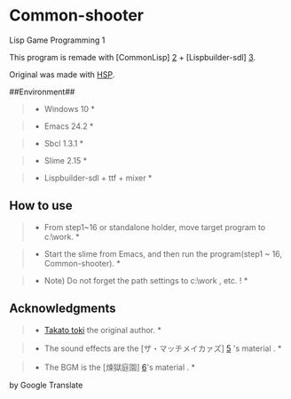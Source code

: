 # Common-shooter
Lisp Game Programming 1
 
This program is remade with [CommonLisp] [2] + [Lispbuilder-sdl] [3].

Original was made with [HSP][1]. 

##Environment##

>* Windows 10 *

>* Emacs 24.2 *

>* Sbcl 1.3.1 *

>* Slime 2.15 *

>* Lispbuilder-sdl + ttf + mixer *



## How to use ##

>* From step1~16 or standalone holder, move target program to c:\work. *

>* Start the slime from Emacs, and then run the program(step1 ~ 16, Common-shooter). *

>* Note) Do not forget the path settings to c:\work , etc. ! *

## Acknowledgments ##

>* [Takato toki][4] the original author. *

>* The sound effects are the [ザ・マッチメイカァズ] [5] 's material . *
 
>* The BGM is the [煉獄庭園] [6]'s material  . *

[1]: http://mclass13.web.fc2.com/hspstudy/shooter1.htm
[2]: http://www.sbcl.org/
[3]: https://github.com/lispbuilder/lispbuilder
[4]: http://mclass13.web.fc2.com/index.htm
[5]: http://osabisi.sakura.ne.jp/m2/
[6]: http://www.rengoku-teien.com/index.html

by Google Translate
